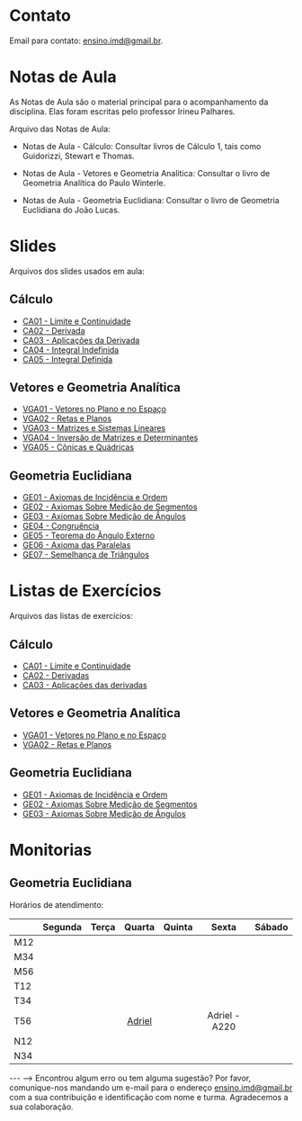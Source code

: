 <!-- # Informações Gerais
As informações sobre a oferta da disciplina no período 2020.2 podem ser lidas no [Plano de Curso](https://drive.google.com/file/d/1P5gzhI-wrO_lZKLjTi2-reVs7j3ia8bb/view?usp=sharing). Uma live de dúvidas sobre esse plano pode ser assistida [aqui](https://drive.google.com/drive/folders/1H70yHhUw56rLBTXCzbOfJ-ODy1v9OkPd?usp=sharing). -->

# Contato
Email para contato: [ensino.imd@gmail.br](mailto:ensino.imd@gmail.br).

# Notas de Aula
As Notas de Aula são o material principal para o acompanhamento da disciplina. Elas foram escritas pelo professor Irineu Palhares.

Arquivo das Notas de Aula:
- Notas de Aula - Cálculo: Consultar livros de Cálculo 1, tais como Guidorizzi, Stewart e Thomas.

- Notas de Aula - Vetores e Geometria Analítica: Consultar o livro de Geometria Analítica do Paulo Winterle.

- Notas de Aula - Geometria Euclidiana: Consultar o livro de Geometria Euclidiana do João Lucas.


# Slides
Arquivos dos slides usados em aula:

## Cálculo
- [CA01 - Limite e Continuidade](materiais/CA01_Limite_Continuidade.pdf)
- [CA02 - Derivada](materiais/CA02_Derivadas.pdf)
- [CA03 - Aplicações da Derivada](materiais/CA03_Aplicacoes_Derivada.pdf)
- [CA04 - Integral Indefinida](materiais/CA04-INTEGRAIS.pdf)
- [CA05 - Integral Definida](materiais/CA05-TECNICAS_INTEGRACAO.pdf)


## Vetores e Geometria Analítica
- [VGA01 - Vetores no Plano e no Espaço](materiais/VGA01_Vetores.pdf)
- [VGA02 - Retas e Planos](materiais/VGA02_Retas_Planos.pdf)
- [VGA03 - Matrizes e Sistemas Lineares](materiais/VGA01_Vetores.pdf)
- [VGA04 - Inversão de Matrizes e Determinantes](materiais/VGA01_Vetores.pdf)
- [VGA05 - Cônicas e Quádricas](materiais/VGA01_Vetores.pdf)


## Geometria Euclidiana
- [GE01 - Axiomas de Incidência e Ordem](SlidesGE/GE01AxiomasIncidenciaEOrdem.pdf)
- [GE02 - Axiomas Sobre Medição de Segmentos](SlidesGE/GE02AxiomasSobreMedicaoSegmentos.pdf)
- [GE03 - Axiomas Sobre Medição de Ângulos](SlidesGE/GE03AxiomasSobreMedicaoAngulo.pdf)
- [GE04 - Congruência](SlidesGE/GE04Congruencia.pdf)
- [GE05 - Teorema do Ângulo Externo](SlidesGE/GE05TeoremaAnguloExterno.pdf)
- [GE06 - Axioma das Paralelas](SlidesGE/GE06AxiomaParalelas.pdf)
- [GE07 - Semelhança de Triângulos](SlidesGE/GE07SemelhancaTriangulos.pdf)

# Listas de Exercícios
Arquivos das listas de exercícios:

## Cálculo
- [CA01 - Limite e Continuidade](materiais/CA01_Lista_Limite_Continuidade.pdf)
- [CA02 - Derivadas](materiais/CA02_Lista_Derivadas.pdf)
- [CA03 - Aplicações das derivadas](materiais/CA03_Lista_Aplicacoes_Derivada.pdf)


## Vetores e Geometria Analítica
- [VGA01 - Vetores no Plano e no Espaço](materiais/VGA01_Lista_Vetores.pdf)
- [VGA02 - Retas e Planos](materiais/VGA02_Lista_Retas_Planos.pdf)

## Geometria Euclidiana
- [GE01 - Axiomas de Incidência e Ordem](materiais/GE01_Lista1_Axiomas_Incidencia_Ordem.pdf)
- [GE02 - Axiomas Sobre Medição de Segmentos](materiais/GE02_Lista_MedicaoSegmento.pdf)
- [GE03 - Axiomas Sobre Medição de Ângulos](materiais/GE03_Lista_MedicaoAngulo.pdf)

# Monitorias

## Geometria Euclidiana

Horários de atendimento:

|     | Segunda |   Terça  | Quarta |  Quinta  |   Sexta  | Sábado | 
|-----|:-------:|:--------:|:------:|:--------:|:--------:|:------:|
| M12 |         |          |        |          |          |        |
| M34 |         |          |        |          |          |        |
| M56 |         |          |        |          |          |        |
| T12 |         |          |        |          |          |        |
| T34 |         |          |        |          |          |        |
| T56 |         |          |[Adriel](https://meet.google.com/orp-iwrq-scf)|          |Adriel - A220|        |
| N12 |         |          |        |          |          |        |
| N34 |         |          |        |          |          |        |

--- -->
Encontrou algum erro ou tem alguma sugestão? Por favor, comunique-nos mandando um e-mail para o endereço [ensino.imd@gmail.br](mailto:ensino.imd@gmail.br) com a sua contribuição e identificação com nome e turma. Agradecemos a sua colaboração.
